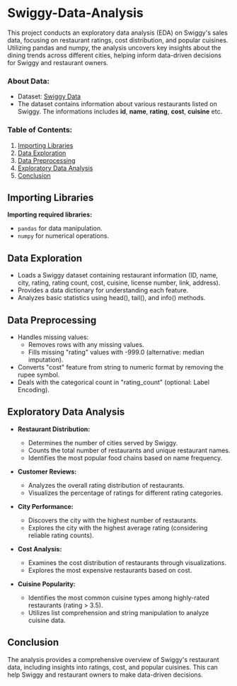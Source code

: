 # Swiggy-Data-Analysis

This project conducts an exploratory data analysis (EDA) on Swiggy's sales data, focusing on restaurant ratings, cost distribution, and popular cuisines. Utilizing pandas and numpy, the analysis uncovers key insights about the dining trends across different cities, helping inform data-driven decisions for Swiggy and restaurant owners.

### About Data:

- Dataset: [Swiggy Data](https://drive.google.com/file/d/1xtUucJirZ50D7JP7GftRoMcWAECkbWfW/view?usp=sharing)
- The dataset contains information about various restaurants listed on Swiggy. The informations includes **id**, **name**, **rating**, **cost**, **cuisine** etc.

### Table of Contents:

1. [Importing Libraries](#importing-libraries)
2. [Data Exploration](#data-exploration)
3. [Data Preprocessing](#data-preprocessing)
4. [Exploratory Data Analysis](#exploratory-data-analysis)
5. [Conclusion](#conclusion)

## Importing Libraries

**Importing required libraries:**
- `pandas` for data manipulation.
- `numpy` for numerical operations.

## Data Exploration

 - Loads a Swiggy dataset containing restaurant information (ID, name, city, rating, rating count, cost, cuisine, license number, link, address).
 - Provides a data dictionary for understanding each feature.
 - Analyzes basic statistics using head(), tail(), and info() methods.

## Data Preprocessing

- Handles missing values:
  - Removes rows with any missing values.
  - Fills missing "rating" values with -999.0 (alternative: median imputation).
- Converts "cost" feature from string to numeric format by removing the rupee symbol.
- Deals with the categorical count in "rating_count" (optional: Label Encoding).

## Exploratory Data Analysis

- **Restaurant Distribution:**
   - Determines the number of cities served by Swiggy.
   - Counts the total number of restaurants and unique restaurant names.
   - Identifies the most popular food chains based on name frequency.
      
- **Customer Reviews:**
   - Analyzes the overall rating distribution of restaurants.
   - Visualizes the percentage of ratings for different rating categories.
      
- **City Performance:**
   - Discovers the city with the highest number of restaurants.
   - Explores the city with the highest average rating (considering reliable rating counts).
      
- **Cost Analysis:**
   - Examines the cost distribution of restaurants through visualizations.
   - Explores the most expensive restaurants based on cost.
      
- **Cuisine Popularity:**
   - Identifies the most common cuisine types among highly-rated restaurants (rating > 3.5).
   - Utilizes list comprehension and string manipulation to analyze cuisine data.

## Conclusion
The analysis provides a comprehensive overview of Swiggy's restaurant data, including insights into ratings, cost, and popular cuisines. This can help Swiggy and restaurant owners to make data-driven decisions.
